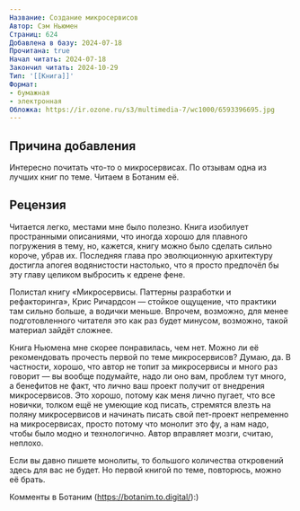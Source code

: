 ```yaml
---
Название: Создание микросервисов
Автор: Сэм Ньюмен
Страниц: 624
Добавлена в базу: 2024-07-18
Прочитана: true
Начал читать: 2024-07-18
Закончил читать: 2024-10-29
Тип: '[[Книга]]'
Формат:
- бумажная
- электронная
Обложка: https://ir.ozone.ru/s3/multimedia-7/wc1000/6593396695.jpg
---
```

## Причина добавления

Интересно почитать что-то о микросервисах. По отзывам одна из лучших книг по теме. Читаем в Ботаним её.

## Рецензия

Читается легко, местами мне было полезно. Книга изобилует пространными описаниями, что иногда хорошо для плавного погружения в тему, но, кажется, книгу можно было сделать сильно короче, убрав их. Последняя глава про эволюционную архитектуру достигла апогея водянистости настолько, что я просто предпочёл бы эту главу целиком выбросить к едрене фене.

Полистал книгу «Микросервисы. Паттерны разработки и рефакторинга», Крис Ричардсон — стойкое ощущение, что практики там сильно больше, а водички меньше. Впрочем, возможно, для менее подготовленного читателя это как раз будет минусом, возможно, такой материал зайдёт сложнее. 

Книга Ньюмена мне скорее понравилась, чем нет. Можно ли её рекомендовать прочесть первой по теме микросервисов? Думаю, да. В частности, хорошо, что автор не топит за микросервисы и много раз говорит — вы вообще подумайте, надо ли оно вам, проблем тут много, а бенефитов не факт, что лично ваш проект получит от внедрения микросервисов. Это хорошо, потому как меня лично пугает, что все новички, толком ещё не умеющие код писать, стремятся влезть на поляну микросервисов и начинать писать свой пет-проект непременно на микросервисах, просто потому что монолит это фу, а нам надо, чтобы было модно и технологично. Автор вправляет мозги, считаю, неплохо.

Если вы давно пишете монолиты, то большого количества откровений здесь для вас не будет. Но первой книгой по теме, повторюсь, можно её брать.

Комменты в Ботаним (https://botanim.to.digital/):)